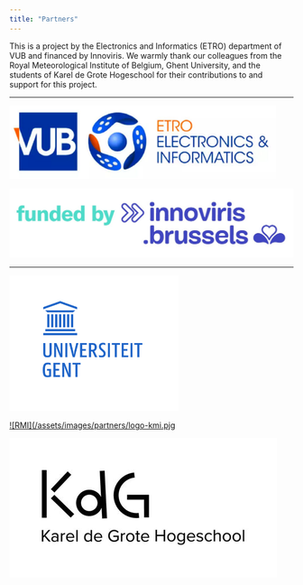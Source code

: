 ```yaml
---
title: "Partners"
---
```


This is a project by the Electronics and Informatics (ETRO) department of VUB and financed by Innoviris. We warmly thank our colleagues from the Royal Meteorological Institute of Belgium, Ghent University, and the students of Karel de Grote Hogeschool for their contributions to and support for this project.  

*** 

[![ETRO VUB](/assets/images/partners/logo-vub-etro.png)](https://www.etrovub.be/)

[![Innoviris](/assets/images/partners/logo-innoviris.jpg)](https://innoviris.brussels/)

***

[![UGent](/assets/images/partners/logo-ugent-nl.png)](https://www.ugent.be/)

[![RMI](/assets/images/partners/logo-kmi.pjg](https://www.meteo.be/)

[![KdG](/assets/images/partners/logo-KdG.png)](https://www.kdg.be/)
